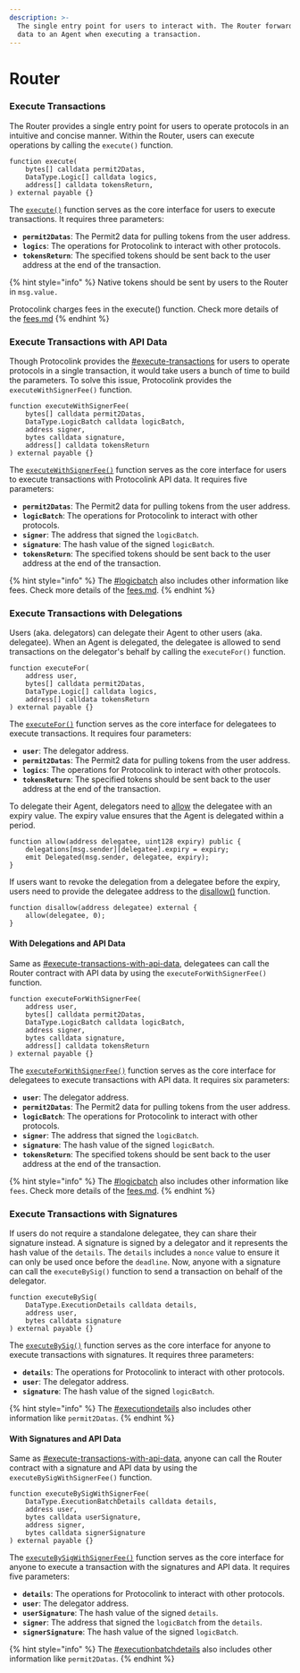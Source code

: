 ```yaml
---
description: >-
  The single entry point for users to interact with. The Router forwards the
  data to an Agent when executing a transaction.
---
```


# Router

### **Execute Transactions**

The Router provides a single entry point for users to operate protocols in an intuitive and concise manner. Within the Router, users can execute operations by calling the `execute()` function.

```solidity
function execute(
    bytes[] calldata permit2Datas,
    DataType.Logic[] calldata logics,
    address[] calldata tokensReturn,
) external payable {}
```

The [`execute()`](https://github.com/dinngo/protocolink-contract/blob/c8743edc492bf7a25bbc8a0f55befb148e687a38/src/AgentImplementation.sol#L77) function serves as the core interface for users to execute transactions. It requires three parameters:

* **`permit2Datas`**: The Permit2 data for pulling tokens from the user address.
* **`logics`**: The operations for Protocolink to interact with other protocols.
* **`tokensReturn`**: The specified tokens should be sent back to the user address at the end of the transaction.

{% hint style="info" %}
Native tokens should be sent by users to the Router in `msg.value.`

Protocolink charges fees in the execute() function. Check more details of the [fees.md](fees.md "mention")
{% endhint %}

### **Execute Transactions with API Data**

Though Protocolink provides the [#execute-transactions](router.md#execute-transactions "mention") for users to operate protocols in a single transaction, it would take users a bunch of time to build the parameters. To solve this issue, Protocolink provides the `executeWithSignerFee()` function.

```solidity
function executeWithSignerFee(
    bytes[] calldata permit2Datas,
    DataType.LogicBatch calldata logicBatch,
    address signer,
    bytes calldata signature,
    address[] calldata tokensReturn
) external payable {}
```

The [`executeWithSignerFee()`](https://github.com/dinngo/protocolink-contract/blob/c8743edc492bf7a25bbc8a0f55befb148e687a38/src/AgentImplementation.sol#L96) function serves as the core interface for users to execute transactions with Protocolink API data. It requires five parameters:

* **`permit2Datas`**: The Permit2 data for pulling tokens from the user address.
* **`logicBatch`**: The operations for Protocolink to interact with other protocols.
* **`signer`**: The address that signed the `logicBatch`.
* **`signature`**: The hash value of the signed `logicBatch`.
* **`tokensReturn`**: The specified tokens should be sent back to the user address at the end of the transaction.

{% hint style="info" %}
The [#logicbatch](data-type.md#logicbatch "mention") also includes other information like fees. Check more details of the [fees.md](fees.md "mention").
{% endhint %}

### Execute Transactions with Delegations

Users (aka. delegators) can delegate their Agent to other users (aka. delegatee). When an Agent is delegated, the delegatee is allowed to send transactions on the delegator's behalf by calling the `executeFor()` function.

```solidity
function executeFor(
    address user,
    bytes[] calldata permit2Datas,
    DataType.Logic[] calldata logics,
    address[] calldata tokensReturn
) external payable {}
```

The [`executeFor()`](https://github.com/dinngo/protocolink-contract/blob/4b765ea9da53fc02b4bce890676cf080206fd00e/src/Router.sol#L248) function serves as the core interface for delegatees to execute transactions. It requires four parameters:

* **`user`**: The delegator address.
* **`permit2Datas`**: The Permit2 data for pulling tokens from the user address.
* **`logics`**: The operations for Protocolink to interact with other protocols.
* **`tokensReturn`**: The specified tokens should be sent back to the user address at the end of the transaction.

To delegate their Agent, delegators need to [allow](https://github.com/dinngo/protocolink-contract/blob/5a243c64a27b4cbae3a2ff5b8595cfcc146c6a14/src/Router.sol#L413C4-L416C6) the delegatee with an expiry value. The expiry value ensures that the Agent is delegated within a period.

```solidity
function allow(address delegatee, uint128 expiry) public {
    delegations[msg.sender][delegatee].expiry = expiry;
    emit Delegated(msg.sender, delegatee, expiry);
}
```

If users want to revoke the delegation from a delegatee before the expiry, users need to provide the delegatee address to the [disallow()](https://github.com/dinngo/protocolink-contract/blob/5a243c64a27b4cbae3a2ff5b8595cfcc146c6a14/src/Router.sol#L442) function.

```solidity
function disallow(address delegatee) external {
    allow(delegatee, 0);
}
```

#### With Delegations and API Data

Same as [#execute-transactions-with-api-data](router.md#execute-transactions-with-api-data "mention"), delegatees can call the Router contract with API data by using the `executeForWithSignerFee()` function. &#x20;

```solidity
function executeForWithSignerFee(
    address user,
    bytes[] calldata permit2Datas,
    DataType.LogicBatch calldata logicBatch,
    address signer,
    bytes calldata signature,
    address[] calldata tokensReturn
) external payable {}
```

The [`executeForWithSignerFee()`](https://github.com/dinngo/protocolink-contract/blob/4b765ea9da53fc02b4bce890676cf080206fd00e/src/Router.sol#L310) function serves as the core interface for delegatees to execute transactions with API data. It requires six parameters:

* **`user`**: The delegator address.
* **`permit2Datas`**: The Permit2 data for pulling tokens from the user address.
* **`logicBatch`**: The operations for Protocolink to interact with other protocols.
* **`signer`**: The address that signed the `logicBatch`.
* **`signature`**: The hash value of the signed `logicBatch`.
* **`tokensReturn`**: The specified tokens should be sent back to the user address at the end of the transaction.

{% hint style="info" %}
The [#logicbatch](data-type.md#logicbatch "mention") also includes other information like `fees`. Check more details of the [fees.md](fees.md "mention").
{% endhint %}

### Execute Transactions with Signatures

If users do not require a standalone delegatee, they can share their signature instead. A signature is signed by a delegator and it represents the hash value of the `details`. The `details` includes a `nonce` value to ensure it can only be used once before the `deadline`. Now, anyone with a signature can call the `executeBySig()` function to send a transaction on behalf of the delegator.

```solidity
function executeBySig(
    DataType.ExecutionDetails calldata details,
    address user,
    bytes calldata signature
) external payable {}
```

The [`executeBySig()`](https://github.com/dinngo/protocolink-contract/blob/5a243c64a27b4cbae3a2ff5b8595cfcc146c6a14/src/Router.sol#L263) function serves as the core interface for anyone to execute transactions with signatures. It requires three parameters:

* **`details`**: The operations for Protocolink to interact with other protocols.
* **`user`**: The delegator address.
* **`signature`**: The hash value of the signed `logicBatch`.

{% hint style="info" %}
The [#executiondetails](data-type.md#executiondetails "mention") also includes other information like `permit2Datas`.
{% endhint %}

#### With Signatures and API Data

Same as [#execute-transactions-with-api-data](router.md#execute-transactions-with-api-data "mention"), anyone can call the Router contract with a signature and API data by using the `executeBySigWithSignerFee()` function.

```solidity
function executeBySigWithSignerFee(
    DataType.ExecutionBatchDetails calldata details,
    address user,
    bytes calldata userSignature,
    address signer,
    bytes calldata signerSignature
) external payable {}
```

The [`executeBySigWithSignerFee()`](https://github.com/dinngo/protocolink-contract/blob/4b765ea9da53fc02b4bce890676cf080206fd00e/src/Router.sol#L331) function serves as the core interface for anyone to execute a transaction with the signatures and API data. It requires five parameters:

* **`details`**: The operations for Protocolink to interact with other protocols.
* **`user`**: The delegator address.
* **`userSignature`**: The hash value of the signed `details`.
* **`signer`**: The address that signed the `logicBatch` from the `details`.
* **`signerSignature`**: The hash value of the signed `logicBatch`.

{% hint style="info" %}
The [#executionbatchdetails](data-type.md#executionbatchdetails "mention") also includes other information like `permit2Datas`.
{% endhint %}

